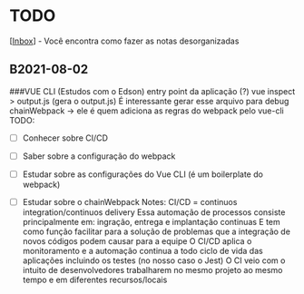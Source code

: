 # TODO

[[Inbox]] - Você encontra como fazer as notas desorganizadas

## B2021-08-02 
###VUE CLI (Estudos com o Edson) 
entry point da aplicação (?)
vue inspect > output.js (gera o output.js)
É interessante gerar esse arquivo para debug
chainWebpack -> ele é quem adiciona as regras do webpack pelo vue-cli 
TODO: 
- [ ] Conhecer sobre CI/CD
- [ ] Saber sobre a configuração do webpack
- [ ] Estudar sobre as configurações do Vue CLI (é um boilerplate do webpack)
- [ ] Estudar sobre o chainWebpack 
Notes: 
CI/CD = continuos integration/continuos delivery
Essa automação de processos consiste principalmente em: ingração, entrega e implantação continuas
E tem como função facilitar para a solução de problemas que a integração de novos códigos podem causar para a equipe
O CI/CD aplica o monitoramento e a automação continua a todo ciclo de vida das aplicações 
incluindo os testes (no nosso caso o Jest)
O CI veio com o intuito de desenvolvedores trabalharem no mesmo projeto ao mesmo tempo e em diferentes recursos/locais


[//begin]: # "Autogenerated link references for markdown compatibility"
[Inbox]: inbox "Inbox"
[//end]: # "Autogenerated link references"